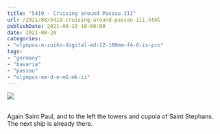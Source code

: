```yaml
---
title: "5419 - Cruising around Passau III"
url: /2021/08/5419-cruising-around-passau-iii.html
publishDate: 2021-08-20 18:00:00
date: 2021-08-20
categories:
- "olympus-m-zuiko-digital-ed-12-100mm-f4-0-is-pro"
tags:
- "germany"
- "bavaria"
- "passau"
- "olympus-om-d-e-m1-mk-ii"
---
```

<div class="container">
<div class="center"><a target="_blank" href="https://d25zfm9zpd7gm5.cloudfront.net/1200x1200/2019/20190621_105503_lr.jpg"><img class="webfeedsFeaturedVisual" src="https://d25zfm9zpd7gm5.cloudfront.net/0600x0600/2019/20190621_105503_lr.jpg" /></a></div>
</div>
<br />

Again Saint Paul, and to the left the towers and cupola of 
Saint Stephans. The next ship is already there.
